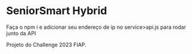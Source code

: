 # SeniorSmart Hybrid

Faça o npm i e adicionar seu endereço de ip no service>api.js para rodar junto da API

Projeto do Challenge 2023 FIAP.
